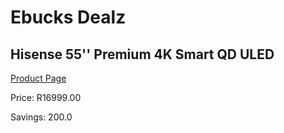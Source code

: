 
# Ebucks Dealz
## Hisense 55'' Premium 4K Smart QD ULED
[Product Page](https://www.ebucks.com/web/shop/productSelected.do?prodId=1087668453&catId=363628262)

Price: R16999.00

Savings: 200.0


	